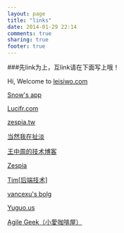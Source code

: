 ```yaml
---
layout: page
title: "links"
date: 2014-01-29 22:14
comments: true
sharing: true
footer: true
---
```


###先link为上，互link请在下面写上哦！

Hi, Welcome to [leisiwo.com](https://leisiwo.com)


[Snow's app](http://snowleung.cnblogs.com)

[Lucifr.com](http://lucifr.com)

[zespia.tw](http://zespia.tw)

[当然我在扯淡](http://www.yinwang.org)

[王中周的技术博客](http://wangzz.github.io)

[Zespia](http://zespia.tw)

[Tim[后端技术]](http://timyang.net/)

[vancexu's bolg](http://vancexu.github.io)

[Yuguo.us](https://yuguo.us/)

[Agile Geek（小愛咖啡屋）](http://agilemobidev.com/)
